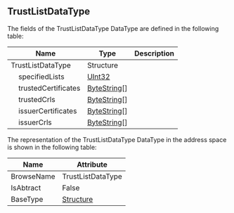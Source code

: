 <!-- datatype -->
## TrustListDataType
<!-- end of description -->
The fields of the TrustListDataType DataType are defined in the following table:  

|Name|Type|Description|
|---|---|---|
|TrustListDataType|Structure||
|&nbsp;&nbsp;&nbsp;&nbsp;specifiedLists|[UInt32](../../../Part3/DataTypes/UInt32/readme.md)||
|&nbsp;&nbsp;&nbsp;&nbsp;trustedCertificates|[ByteString](../../../Part3/DataTypes/ByteString/readme.md)[]||
|&nbsp;&nbsp;&nbsp;&nbsp;trustedCrls|[ByteString](../../../Part3/DataTypes/ByteString/readme.md)[]||
|&nbsp;&nbsp;&nbsp;&nbsp;issuerCertificates|[ByteString](../../../Part3/DataTypes/ByteString/readme.md)[]||
|&nbsp;&nbsp;&nbsp;&nbsp;issuerCrls|[ByteString](../../../Part3/DataTypes/ByteString/readme.md)[]||

The representation of the TrustListDataType DataType in the address space is shown in the following table:  

|Name|Attribute|
|---|---|
|BrowseName|TrustListDataType|
|IsAbtract|False|
|BaseType|[Structure](../../../Part3/DataTypes/Structure/readme.md)|

